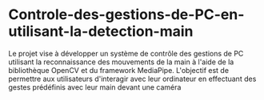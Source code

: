 # Controle-des-gestions-de-PC-en-utilisant-la-detection-main
Le projet vise à développer un système de contrôle des  gestions de PC utilisant la reconnaissance des mouvements de  la main à l'aide de la bibliothèque OpenCV et du framework  MediaPipe. L'objectif est de permettre aux utilisateurs  d'interagir avec leur ordinateur en effectuant des gestes  prédéfinis avec leur main devant une caméra
